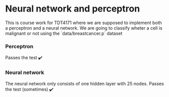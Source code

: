 # Neural network and perceptron
This is course work for TDT4171 where we are supposed to implement both a perceptron and a neural network. 
We are going to classify wheter a cell is malignant or not using the ´data/breastcancer.p´ dataset

### Perceptron 
Passes the test ✔️

### Neural network
The neural network only consists of one hidden layer with 25 nodes. 
Passes the test (sometimes) ✔️
